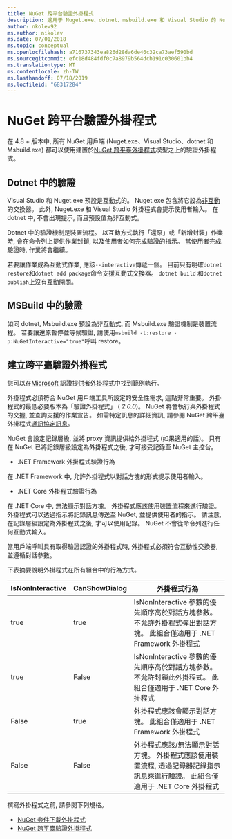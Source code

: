 ```yaml
---
title: NuGet 跨平台驗證外掛程式
description: 適用于 Nuget.exe、dotnet、msbuild.exe 和 Visual Studio 的 NuGet 跨平臺驗證外掛程式
author: nkolev92
ms.author: nikolev
ms.date: 07/01/2018
ms.topic: conceptual
ms.openlocfilehash: a716737343ea826d28da6de46c32ca73aef590bd
ms.sourcegitcommit: efc18d484fdf0c7a8979b564dcb191c030601bb4
ms.translationtype: MT
ms.contentlocale: zh-TW
ms.lasthandoff: 07/18/2019
ms.locfileid: "68317284"
---
```

# <a name="nuget-cross-platform-authentication-plugin"></a>NuGet 跨平台驗證外掛程式

在 4.8 + 版本中, 所有 NuGet 用戶端 (Nuget.exe、Visual Studio、dotnet 和 Msbuild.exe) 都可以使用建置於[NuGet 跨平臺外掛程式](NuGet-Cross-Platform-Plugins.md)模型之上的驗證外掛程式。

## <a name="authentication-in-dotnetexe"></a>Dotnet 中的驗證

Visual Studio 和 Nuget.exe 預設是互動式的。 Nuget.exe 包含將它設為[非互動](../nuget-exe-CLI-Reference.md)的交換器。
此外, Nuget.exe 和 Visual Studio 外掛程式會提示使用者輸入。
在 dotnet 中, 不會出現提示, 而且預設值為非互動式。

Dotnet 中的驗證機制是裝置流程。 以互動方式執行「還原」或「新增封裝」作業時, 會在命令列上提供作業封鎖, 以及使用者如何完成驗證的指示。
當使用者完成驗證時, 作業將會繼續。

若要讓作業成為互動式作業, 應該`--interactive`傳遞一個。
目前只有明確`dotnet restore`和`dotnet add package`命令支援互動式交換器。
`dotnet build` 和`dotnet publish`上沒有互動開關。

## <a name="authentication-in-msbuild"></a>MSBuild 中的驗證

如同 dotnet, Msbuild.exe 預設為非互動式, 而 Msbuild.exe 驗證機制是裝置流程。
若要讓還原暫停並等候驗證, 請使用`msbuild -t:restore -p:NuGetInteractive="true"`呼叫 restore。

## <a name="creating-a-cross-platform-authentication-plugin"></a>建立跨平臺驗證外掛程式

您可以在[Microsoft 認證提供者外掛程式](https://github.com/Microsoft/artifacts-credprovider)中找到範例執行。

外掛程式必須符合 NuGet 用戶端工具所設定的安全性需求, 這點非常重要。
外掛程式的最低必要版本為「驗證外掛程式」 ( *2.0.0*)。
NuGet 將會執行與外掛程式的交握, 並查詢支援的作業宣告。
如需特定訊息的詳細資訊, 請參閱 NuGet 跨平臺外掛程式[通訊協定訊息](NuGet-Cross-Platform-Plugins.md#protocol-messages-index)。

NuGet 會設定記錄層級, 並將 proxy 資訊提供給外掛程式 (如果適用的話)。
只有在 NuGet 已將記錄層級設定為外掛程式之後, 才可接受記錄至 NuGet 主控台。

- .NET Framework 外掛程式驗證行為

在 .NET Framework 中, 允許外掛程式以對話方塊的形式提示使用者輸入。

- .NET Core 外掛程式驗證行為

在 .NET Core 中, 無法顯示對話方塊。 外掛程式應該使用裝置流程來進行驗證。
外掛程式可以透過指示將記錄訊息傳送至 NuGet, 並提供使用者的指示。
請注意, 在記錄層級設定為外掛程式之後, 才可以使用記錄。
NuGet 不會從命令列進行任何互動式輸入。

當用戶端呼叫具有取得驗證認證的外掛程式時, 外掛程式必須符合互動性交換器, 並遵循對話參數。 

下表摘要說明外掛程式在所有組合中的行為方式。

| IsNonInteractive | CanShowDialog | 外掛程式行為 |
| ---------------- | ------------- | --------------- |
| true | true | IsNonInteractive 參數的優先順序高於對話方塊參數。 不允許外掛程式彈出對話方塊。 此組合僅適用于 .NET Framework 外掛程式 |
| true | False | IsNonInteractive 參數的優先順序高於對話方塊參數。 不允許封鎖此外掛程式。 此組合僅適用于 .NET Core 外掛程式 |
| False | true | 外掛程式應該會顯示對話方塊。 此組合僅適用于 .NET Framework 外掛程式 |
| False | False | 外掛程式應該/無法顯示對話方塊。 外掛程式應該使用裝置流程, 透過記錄器記錄指示訊息來進行驗證。 此組合僅適用于 .NET Core 外掛程式 |

撰寫外掛程式之前, 請參閱下列規格。

- [NuGet 套件下載外掛程式](https://github.com/NuGet/Home/wiki/NuGet-Package-Download-Plugin)
- [NuGet 跨平臺驗證外掛程式](https://github.com/NuGet/Home/wiki/NuGet-cross-plat-authentication-plugin)
